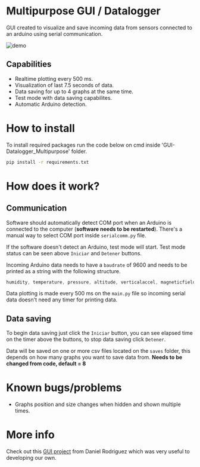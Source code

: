 # Multipurpose GUI / Datalogger
GUI created to visualize and save incoming data from sensors connected to an arduino using serial communication.

![demo](https://i.imgur.com/FzNQVxr.gif)

## Capabilities
- Realtime plotting every 500 ms.
- Visualization of last 7.5 seconds of data.
- Data saving for up to 4 graphs at the same time.
- Test mode with data saving capabilites.
- Automatic Arduino detection.


# How to install
To install required packages run the code below on cmd inside 'GUI-Datalogger_Multipurpose' folder.
```bash
pip install -r requirements.txt
```

# How does it work?
## Communication
Software should automatically detect COM port when an Arduino is connected to the computer (**software needs to be restarted**). There's a manual way to select COM port inside `serialcomm.py` file. 

If the software doesn't detect an Arduino, test mode will start. Test mode status can be seen above `Iniciar` and `Detener` buttons.

Incoming Arduino data needs to have a `baudrate` of 9600 and needs to be printed as a string with the following structure.
```c++
humidity, temperature, pressure, altitude, verticalaccel, magneticfield, otherdata1, otherdata2
```
Data plotting is made every 500 ms on the `main.py` file so incoming serial data doesn't need any timer for printing data.

## Data saving
To begin data saving just click the `Iniciar` button, you can see elapsed time on the timer above the buttons, to stop data saving click `Detener`. 

Data will be saved on one or more csv files located on the `saves` folder, this depends on how many graphs you want to save data from. **Needs to be changed from code, default = 8**


# Known bugs/problems
- Graphs position and size changes when hidden and shown multiple times.


# More info
Check out this [GUI project](https://github.com/el-NASA/CanSat-Ground-station) from Daniel Rodriguez which was very useful to developing our own.